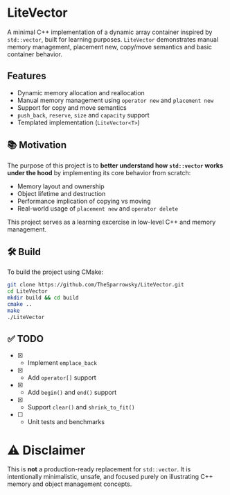 # LiteVector

A minimal C++ implementation of a dynamic array container inspired by `std::vector`, built for learning purposes. `LiteVector` demonstrates manual memory management, placement new, copy/move semantics and basic container behavior.

## Features
- Dynamic memory allocation and reallocation
- Manual memory management using `operator new` and `placement new`
- Support for copy and move semantics
- `push_back`, `reserve`, `size` and `capacity` support
- Templated implementation (`LiteVector<T>`)

## 📚 Motivation

The purpose of this project is to **better understand how `std::vector` works under the hood** by implementing its core behavior from scratch:

- Memory layout and ownership
- Object lifetime and destruction
- Performance implication of copying vs moving
- Real-world usage of `placement new` and `operator delete`

This project serves as a learning excercise in low-level C++ and memory management.


## 🛠️ Build
To build the project using CMake:

``` bash
git clone https://github.com/TheSparrowsky/LiteVector.git
cd LiteVector
mkdir build && cd build
cmake ..
make
./LiteVector
```

## ✅ TODO
- [x] - Implement `emplace_back`
- [x] - Add `operator[]` support
- [x] - Add `begin()` and `end()` support
- [x] - Support `clear()` and `shrink_to_fit()`
- [ ] - Unit tests and benchmarks

# ⚠️  Disclaimer
This is **not** a production-ready replacement for `std::vector`. It is intentionally minimalistic, unsafe, and focused purely on illustrating C++ memory and object management concepts.

